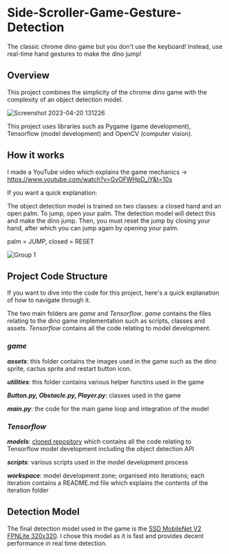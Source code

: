 # Side-Scroller-Game-Gesture-Detection
The classic chrome dino game but you don't use the keyboard! Instead, use real-time hand gestures to make the dino jump!

## Overview

This project combines the simplicity of the chrome dino game with the complexity of an object detection model.

![Screenshot 2023-04-20 131226](https://user-images.githubusercontent.com/87762282/233249112-ad933c3d-810a-49ff-bcb3-03e8bc98c9ec.png)

This project uses libraries such as Pygame (game development), Tensorflow (model development) and OpenCV (computer vision).

## How it works

I made a YouTube video which explains the game mechanics -> https://www.youtube.com/watch?v=GvOFWHpD_iY&t=10s

If you want a quick explanation:

The object detection model is trained on two classes: a closed hand and an open palm. To jump, open your palm. The detection model will detect this and make the dino jump. Then, you must reset the jump by closing your hand, after which you can jump again by opening your palm.

palm = JUMP, closed = RESET

![Group 1](https://user-images.githubusercontent.com/87762282/233251641-56517779-70f4-445e-9060-3eaec3dd661f.png)

## Project Code Structure

If you want to dive into the code for this project, here's a quick explanation of how to navigate through it.

The two main folders are *game* and *Tensorflow*. *game* contains the files relating to the dino game implementation such as scripts, classes and assets. *Tensorflow* contains all the code relating to model development.

### *game*

***assets***: this folder contains the images used in the game such as the dino sprite, cactus sprite and restart button icon.

***utilities***: this folder contains various helper functins used in the game

***Button.py, Obstacle.py, Player.py***: classes used in the game

***main.py***: the code for the main game loop and integration of the model

### *Tensorflow*

***models***: [cloned repository](https://github.com/tensorflow/models) which contains all the code relating to Tensorflow model development including the object detection API

***scripts***: various scripts used in the model development process

***workspace***: model development zone; organised into iterations; each iteration contains a README.md file which explains the contents of the iteration folder

## Detection Model

The final detection model used in the game is the [SSD MobileNet V2 FPNLite 320x320](https://github.com/tensorflow/models/blob/master/research/object_detection/g3doc/tf2_detection_zoo.md). I chose this model as it is fast and provides decent performance in real time detection.
